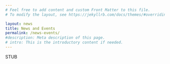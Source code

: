 ```yaml
---
# Feel free to add content and custom Front Matter to this file.
# To modify the layout, see https://jekyllrb.com/docs/themes/#overriding-theme-defaults

layout: news
title: News and Events
permalink: /news-events/
#description: Meta description of this page.
# intro: This is the introductory content if needed.
---
```

STUB
